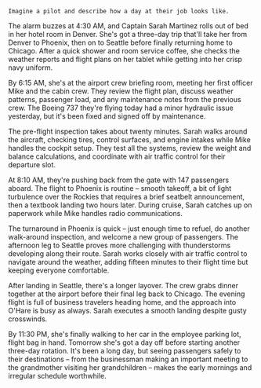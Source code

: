 `Imagine a pilot and describe how a day at their job looks like.`

The alarm buzzes at 4:30 AM, and Captain Sarah Martinez rolls out of bed in her hotel room in Denver. She's got a three-day trip that'll take her from Denver to Phoenix, then on to Seattle before finally returning home to Chicago. After a quick shower and room service coffee, she checks the weather reports and flight plans on her tablet while getting into her crisp navy uniform.

By 6:15 AM, she's at the airport crew briefing room, meeting her first officer Mike and the cabin crew. They review the flight plan, discuss weather patterns, passenger load, and any maintenance notes from the previous crew. The Boeing 737 they're flying today had a minor hydraulic issue yesterday, but it's been fixed and signed off by maintenance.

The pre-flight inspection takes about twenty minutes. Sarah walks around the aircraft, checking tires, control surfaces, and engine intakes while Mike handles the cockpit setup. They test all the systems, review the weight and balance calculations, and coordinate with air traffic control for their departure slot.

At 8:10 AM, they're pushing back from the gate with 147 passengers aboard. The flight to Phoenix is routine – smooth takeoff, a bit of light turbulence over the Rockies that requires a brief seatbelt announcement, then a textbook landing two hours later. During cruise, Sarah catches up on paperwork while Mike handles radio communications.

The turnaround in Phoenix is quick – just enough time to refuel, do another walk-around inspection, and welcome a new group of passengers. The afternoon leg to Seattle proves more challenging with thunderstorms developing along their route. Sarah works closely with air traffic control to navigate around the weather, adding fifteen minutes to their flight time but keeping everyone comfortable.

After landing in Seattle, there's a longer layover. The crew grabs dinner together at the airport before their final leg back to Chicago. The evening flight is full of business travelers heading home, and the approach into O'Hare is busy as always. Sarah executes a smooth landing despite gusty crosswinds.

By 11:30 PM, she's finally walking to her car in the employee parking lot, flight bag in hand. Tomorrow she's got a day off before starting another three-day rotation. It's been a long day, but seeing passengers safely to their destinations – from the businessman making an important meeting to the grandmother visiting her grandchildren – makes the early mornings and irregular schedule worthwhile.

